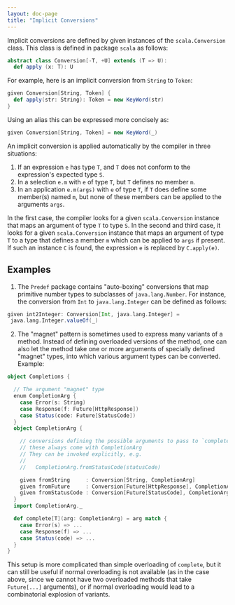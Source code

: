 ```yaml
---
layout: doc-page
title: "Implicit Conversions"
---
```


Implicit conversions are defined by given instances of the `scala.Conversion` class.
This class is defined in package `scala` as follows:
```scala
abstract class Conversion[-T, +U] extends (T => U):
  def apply (x: T): U
```
For example, here is an implicit conversion from `String` to `Token`:
```scala
given Conversion[String, Token] {
  def apply(str: String): Token = new KeyWord(str)
}
```
Using an alias this can be expressed more concisely as:
```scala
given Conversion[String, Token] = new KeyWord(_)
```
An implicit conversion is applied automatically by the compiler in three situations:

1. If an expression `e` has type `T`, and `T` does not conform to the expression's expected type `S`.
2. In a selection `e.m` with `e` of type `T`, but `T` defines no member `m`.
3. In an application `e.m(args)` with `e` of type `T`, if `T` does define
   some member(s) named `m`, but none of these members can be applied to the arguments `args`.

In the first case, the compiler looks for a given `scala.Conversion` instance that maps
an argument of type `T` to type `S`. In the second and third
case, it looks for a given `scala.Conversion` instance that maps an argument of type `T`
to a type that defines a member `m` which can be applied to `args` if present.
If such an instance `C` is found, the expression `e` is replaced by `C.apply(e)`.

## Examples

1. The `Predef` package contains "auto-boxing" conversions that map
primitive number types to subclasses of `java.lang.Number`. For instance, the
conversion from `Int` to `java.lang.Integer` can be defined as follows:
```scala
given int2Integer: Conversion[Int, java.lang.Integer] =
 java.lang.Integer.valueOf(_)
```

2. The "magnet" pattern is sometimes used to express many variants of a method. Instead of defining overloaded versions of the method, one can also let the method take one or more arguments of specially defined "magnet" types, into which various argument types can be converted. Example:
```scala
object Completions {

  // The argument "magnet" type
  enum CompletionArg {
    case Error(s: String)
    case Response(f: Future[HttpResponse])
    case Status(code: Future[StatusCode])
  }
  object CompletionArg {

    // conversions defining the possible arguments to pass to `complete`
    // these always come with CompletionArg
    // They can be invoked explicitly, e.g.
    //
    //   CompletionArg.fromStatusCode(statusCode)

    given fromString     : Conversion[String, CompletionArg]               = Error(_)
    given fromFuture     : Conversion[Future[HttpResponse], CompletionArg] = Response(_)
    given fromStatusCode : Conversion[Future[StatusCode], CompletionArg]   = Status(_)
  }
  import CompletionArg._

  def complete[T](arg: CompletionArg) = arg match {
    case Error(s) => ...
    case Response(f) => ...
    case Status(code) => ...
  }
}
```
This setup is more complicated than simple overloading of `complete`, but it can still be useful if normal overloading is not available (as in the case above, since we cannot have two overloaded methods that take `Future[...]` arguments), or if normal overloading would lead to a combinatorial explosion of variants.
